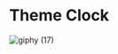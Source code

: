 # Theme Clock
![giphy (17)](https://github.com/Bahadir-Uysal/Theme-Clock/assets/149229956/b1a99a8e-099b-49c0-a679-fc8c737908db)
